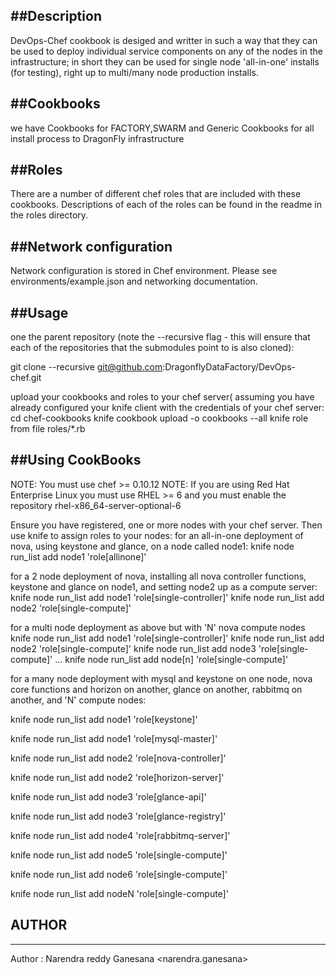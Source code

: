##Description
-------------

DevOps-Chef cookbook is desiged and writter in such a way that they can be used to deploy individual service components on any of the nodes in the infrastructure; in short they can be used for single node 'all-in-one' installs (for testing), right up to multi/many node production installs. 

##Cookbooks
-----------

we have Cookbooks for FACTORY,SWARM and Generic Cookbooks for all install process to DragonFly infrastructure

##Roles
--------

There are a number of different chef roles that are included with these cookbooks. Descriptions of each of the roles can be found in the readme in the roles directory.

##Network configuration
-----------------------

Network configuration is stored in Chef environment. Please see environments/example.json and networking documentation.

##Usage
-----------
one the parent repository (note the --recursive flag - this will ensure that each of the repositories that the submodules point to is also cloned):

git clone --recursive git@github.com:DragonflyDataFactory/DevOps-chef.git

upload your cookbooks and roles to your chef server( assuming you have already configured your knife client with the credentials of your chef server: cd chef-cookbooks knife cookbook upload -o cookbooks --all knife role from file roles/*.rb

##Using CookBooks
-----------------

NOTE: You must use chef >= 0.10.12 NOTE: If you are using Red Hat Enterprise Linux you must use RHEL >= 6 and you must enable the repository rhel-x86_64-server-optional-6

Ensure you have registered, one or more nodes with your chef server. Then use knife to assign roles to your nodes:
for an all-in-one deployment of nova, using keystone and glance, on a node called node1: knife node run_list add node1 'role[allinone]'

for a 2 node deployment of nova, installing all nova controller functions, keystone and glance on node1, and setting node2 up as a compute server: knife node run_list add node1 'role[single-controller]' knife node run_list add node2 'role[single-compute]'

for a multi node deployment as above but with 'N' nova compute nodes knife node run_list add node1 'role[single-controller]' knife node run_list add node2 'role[single-compute]' knife node run_list add node3 'role[single-compute]' ... knife node run_list add node[n] 'role[single-compute]'

for a many node deployment with mysql and keystone on one node, nova core functions and horizon on another, glance on another, rabbitmq on another, and 'N' compute nodes:

knife node run_list add node1 'role[keystone]'

knife node run_list add node1 'role[mysql-master]' 

knife node run_list add node2 'role[nova-controller]' 

knife node run_list add node2 'role[horizon-server]' 

knife node run_list add node3 'role[glance-api]'

knife node run_list add node3 'role[glance-registry]'

knife node run_list add node4 'role[rabbitmq-server]'

knife node run_list add node5 'role[single-compute]' 

knife node run_list add node6 'role[single-compute]' 

knife node run_list add nodeN 'role[single-compute]'

## AUTHOR
----------


Author : Narendra reddy Ganesana <narendra.ganesana>
